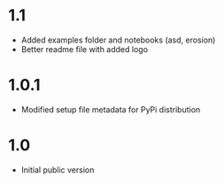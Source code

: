 # 1.1
* Added examples folder and notebooks (asd, erosion)
* Better readme file with added logo

# 1.0.1
* Modified setup file metadata for PyPi distribution

# 1.0
* Initial public version
